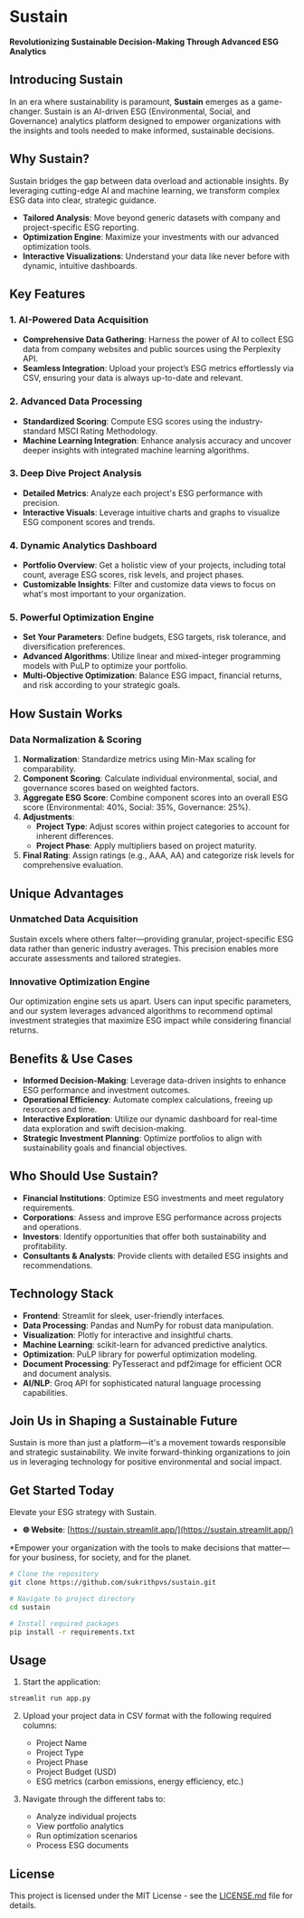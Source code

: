
# Sustain 
**Revolutionizing Sustainable Decision-Making Through Advanced ESG Analytics**



## Introducing Sustain

In an era where sustainability is paramount, **Sustain** emerges as a game-changer. Sustain is an AI-driven ESG (Environmental, Social, and Governance) analytics platform designed to empower organizations with the insights and tools needed to make informed, sustainable decisions.



## Why Sustain?

Sustain bridges the gap between data overload and actionable insights. By leveraging cutting-edge AI and machine learning, we transform complex ESG data into clear, strategic guidance.

- **Tailored Analysis**: Move beyond generic datasets with company and project-specific ESG reporting.
- **Optimization Engine**: Maximize your investments with our advanced optimization tools.
- **Interactive Visualizations**: Understand your data like never before with dynamic, intuitive dashboards.



## Key Features 

### 1. **AI-Powered Data Acquisition**

- **Comprehensive Data Gathering**: Harness the power of AI to collect ESG data from company websites and public sources using the Perplexity API.
- **Seamless Integration**: Upload your project’s ESG metrics effortlessly via CSV, ensuring your data is always up-to-date and relevant.

### 2. **Advanced Data Processing**

- **Standardized Scoring**: Compute ESG scores using the industry-standard MSCI Rating Methodology.
- **Machine Learning Integration**: Enhance analysis accuracy and uncover deeper insights with integrated machine learning algorithms.

### 3. **Deep Dive Project Analysis**

- **Detailed Metrics**: Analyze each project's ESG performance with precision.
- **Interactive Visuals**: Leverage intuitive charts and graphs to visualize ESG component scores and trends.

### 4. **Dynamic Analytics Dashboard**

- **Portfolio Overview**: Get a holistic view of your projects, including total count, average ESG scores, risk levels, and project phases.
- **Customizable Insights**: Filter and customize data views to focus on what's most important to your organization.

### 5. **Powerful Optimization Engine**

- **Set Your Parameters**: Define budgets, ESG targets, risk tolerance, and diversification preferences.
- **Advanced Algorithms**: Utilize linear and mixed-integer programming models with PuLP to optimize your portfolio.
- **Multi-Objective Optimization**: Balance ESG impact, financial returns, and risk according to your strategic goals.



## How Sustain Works 

### **Data Normalization & Scoring**

1. **Normalization**: Standardize metrics using Min-Max scaling for comparability.
2. **Component Scoring**: Calculate individual environmental, social, and governance scores based on weighted factors.
3. **Aggregate ESG Score**: Combine component scores into an overall ESG score (Environmental: 40%, Social: 35%, Governance: 25%).
4. **Adjustments**:
   - **Project Type**: Adjust scores within project categories to account for inherent differences.
   - **Project Phase**: Apply multipliers based on project maturity.
5. **Final Rating**: Assign ratings (e.g., AAA, AA) and categorize risk levels for comprehensive evaluation.



## Unique Advantages 

### **Unmatched Data Acquisition**

Sustain excels where others falter—providing granular, project-specific ESG data rather than generic industry averages. This precision enables more accurate assessments and tailored strategies.

### **Innovative Optimization Engine**

Our optimization engine sets us apart. Users can input specific parameters, and our system leverages advanced algorithms to recommend optimal investment strategies that maximize ESG impact while considering financial returns.



## Benefits & Use Cases 

- **Informed Decision-Making**: Leverage data-driven insights to enhance ESG performance and investment outcomes.
- **Operational Efficiency**: Automate complex calculations, freeing up resources and time.
- **Interactive Exploration**: Utilize our dynamic dashboard for real-time data exploration and swift decision-making.
- **Strategic Investment Planning**: Optimize portfolios to align with sustainability goals and financial objectives.



## Who Should Use Sustain?

- **Financial Institutions**: Optimize ESG investments and meet regulatory requirements.
- **Corporations**: Assess and improve ESG performance across projects and operations.
- **Investors**: Identify opportunities that offer both sustainability and profitability.
- **Consultants & Analysts**: Provide clients with detailed ESG insights and recommendations.



## Technology Stack 

- **Frontend**: Streamlit for sleek, user-friendly interfaces.
- **Data Processing**: Pandas and NumPy for robust data manipulation.
- **Visualization**: Plotly for interactive and insightful charts.
- **Machine Learning**: scikit-learn for advanced predictive analytics.
- **Optimization**: PuLP library for powerful optimization modeling.
- **Document Processing**: PyTesseract and pdf2image for efficient OCR and document analysis.
- **AI/NLP**: Groq API for sophisticated natural language processing capabilities.



## Join Us in Shaping a Sustainable Future 

Sustain is more than just a platform—it's a movement towards responsible and strategic sustainability. We invite forward-thinking organizations to join us in leveraging technology for positive environmental and social impact.



## Get Started Today

Elevate your ESG strategy with Sustain.
- **🌐 Website**: [https://sustain.streamlit.app/](https://sustain.streamlit.app/)


*Empower your organization with the tools to make decisions that matter—for your business, for society, and for the planet.

```bash
# Clone the repository
git clone https://github.com/sukrithpvs/sustain.git

# Navigate to project directory
cd sustain

# Install required packages
pip install -r requirements.txt
```

## Usage 
1. Start the application:
```bash
streamlit run app.py
```

2. Upload your project data in CSV format with the following required columns:
   - Project Name
   - Project Type
   - Project Phase
   - Project Budget (USD)
   - ESG metrics (carbon emissions, energy efficiency, etc.)

3. Navigate through the different tabs to:
   - Analyze individual projects
   - View portfolio analytics
   - Run optimization scenarios
   - Process ESG documents


## License 

This project is licensed under the MIT License - see the [LICENSE.md](LICENSE.md) file for details.
